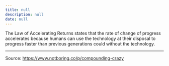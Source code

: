 ```yaml
---
title: null
description: null
date: null
---
```


The Law of Accelerating Returns states that the rate of change of progress accelerates because humans can use the technology at their disposal to progress faster than previous generations could without the technology.

---

Source:
https://www.notboring.co/p/compounding-crazy

